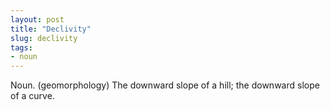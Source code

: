 ```yaml
---
layout: post
title: "Declivity"
slug: declivity
tags:
- noun
---
```


Noun. (geomorphology) The downward slope of a hill; the downward slope of a curve.
